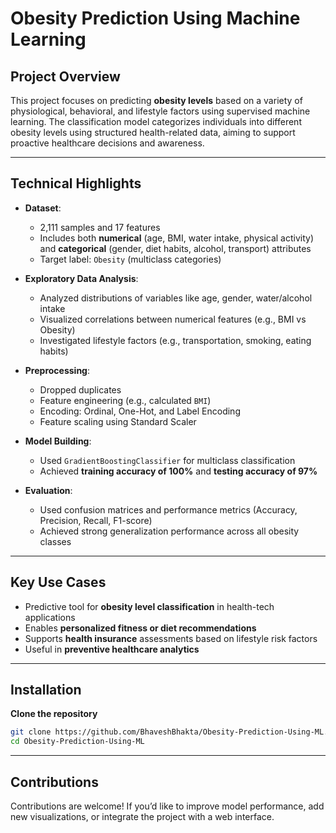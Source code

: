 # Obesity Prediction Using Machine Learning

## Project Overview

This project focuses on predicting **obesity levels** based on a variety of physiological, behavioral, and lifestyle factors using supervised machine learning. The classification model categorizes individuals into different obesity levels using structured health-related data, aiming to support proactive healthcare decisions and awareness.

---

## Technical Highlights

* **Dataset**:

  * 2,111 samples and 17 features
  * Includes both **numerical** (age, BMI, water intake, physical activity) and **categorical** (gender, diet habits, alcohol, transport) attributes
  * Target label: `Obesity` (multiclass categories)

* **Exploratory Data Analysis**:

  * Analyzed distributions of variables like age, gender, water/alcohol intake
  * Visualized correlations between numerical features (e.g., BMI vs Obesity)
  * Investigated lifestyle factors (e.g., transportation, smoking, eating habits)

* **Preprocessing**:

  * Dropped duplicates
  * Feature engineering (e.g., calculated `BMI`)
  * Encoding: Ordinal, One-Hot, and Label Encoding
  * Feature scaling using Standard Scaler

* **Model Building**:

  * Used `GradientBoostingClassifier` for multiclass classification
  * Achieved **training accuracy of 100%** and **testing accuracy of 97%**

* **Evaluation**:

  * Used confusion matrices and performance metrics (Accuracy, Precision, Recall, F1-score)
  * Achieved strong generalization performance across all obesity classes

---

## Key Use Cases

* Predictive tool for **obesity level classification** in health-tech applications
* Enables **personalized fitness or diet recommendations**
* Supports **health insurance** assessments based on lifestyle risk factors
* Useful in **preventive healthcare analytics**

---

## Installation

 **Clone the repository**

   ```bash
   git clone https://github.com/BhaveshBhakta/Obesity-Prediction-Using-ML.git
   cd Obesity-Prediction-Using-ML
   ```


---

## Contributions

Contributions are welcome! If you’d like to improve model performance, add new visualizations, or integrate the project with a web interface.
